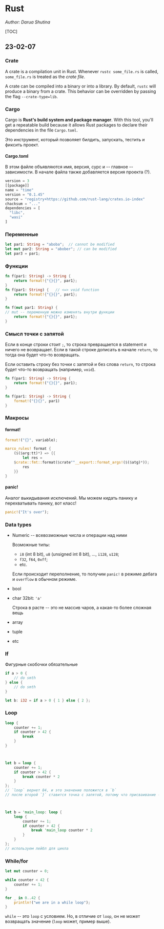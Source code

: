 # Rust

*Author: Darua Shutina*



[TOC]



## 23-02-07

### Crate

A crate is a compilation unit in Rust. Whenever `rustc some_file.rs` is called, `some_file.rs` is treated as the *crate file*.

A crate can be compiled into a binary or into a library. By default, `rustc` will produce a binary from a crate. This behavior can be overridden by passing the flag `--crate-type=lib`.





### Cargo

Cargo is **Rust's build system and package manager**. With this tool, you'll get a repeatable build because it allows Rust packages to declare their dependencies in the file `Cargo.toml`.

Это инструмент, который позволяет билдить, запускать, тестить и фиксить проект.



#### Cargo.toml

В этом файле объявляются имя, версия, сурс и -- главное -- зависимости. В начале файла также добавляется версия проекта (?). 

```rust
version = 3
[[package]]
name = "time"
version = "0.1.45"
source = "registry+https://github.com/rust-lang/crates.io-index"
chacksum = "..."
dependencies = [
  "libc",
  "wasi"
]
```





### Переменные

```rust
let par1: String = "aboba";  // cannot be modified
let mut par2: String = "abober"; // can be modified
let par3 = par1;
```



### Функции

```rust
fn f(par1: String) -> String {
    return format!{"{}{}", par1};
}
fn f(par1: String) {   // <=> void function
    return format!{"{}{}", par1};
}

fn f(mut par1: String) {   
// mut -- переменную можно изменять внутри функции
    return format!{"{}{}", par1};
}
```



### Смысл точки с запятой

Если в конце строки стоит `;`, то строка превращается в statement и ничего не возвращает. Если в такой строке дописать в начале `return`, то тогда она будет что-то возвращать.

Если оставить строку без точки с запятой и без слова `return`, то строка будет что-то возвращать (например, `void`).

```rust
fn f(par1: String) -> String {
    return format!("{}{}", par1);
}

fn f(par1: String) -> String {
    format!("{}{}", par1)
}
```



### Макросы 

#### format!

```rust
format!("{}", variable);

marco_rules! format {
    ($($arg:tt)*) => {{
        let res =
    $crate::fmt::format($crate""__export::format_args!($($atg)*));
        res
    }}
}
```



#### panic!

Аналог выкидывания исключений. Мы можем кидать панику и перехватывать панику, вот класс!

```rust
panic!("It's over");
```



### Data types

- Numeric -- всевозможные числа и операции над ними 

  Возможные типы: 

  - `i8` (int 8 bit), `u8` (unsigned int 8 bit), ..., `i128`, `u128`; 
  - `f32`, `f64`, `0xff`;
  - etc. 

  Если происходит переполнение, то получим `panic!` в режиме дебага и `overflow` в обычном режиме. 

- bool

- char 32bit: `'a'`

  Строка в расте -- это не массив чаров, а какая-то более сложная вещь

- array

- tuple

- etc



### If

Фигурные скобочки обязательные

```rust
if a > 0 {
    // do smth
} else {
    // do smth
}

let b: i32 = if a > 0 { 1 } else { 2 };
```



### Loop

```rust
loop {
    counter += 1;
    if counter > 42 {
        break
    }
}



let b = loop {
    counter += 1;
    if counter > 42 {
        break counter * 2
    }
};
// `loop` вернет 84, и это значение положится в `b`
// после второй `}` ставится точка с запятой, потому что присваивание -- это всегда statement и требует точку с запятой. 



let b = 'main_loop: loop {
    loop {
        counter += 1;
        if counter > 42 {
            break 'main_loop counter * 2
        }
    }
};
// используем лейбл для цикла 
```



### While/for

```rust
let mut counter = 0;

while counter < 42 {
    counter += 1;
}

for _ in 0..42 {
    println!("we are in a while loop");
}
```

`while` -- это `loop` с условием. Но, в отличие от `loop`, он не может возвращать значение (`loop` может, пример выше). 







